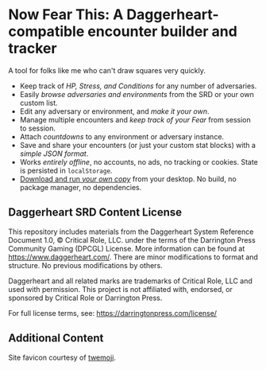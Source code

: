 # Now Fear This: A Daggerheart-compatible encounter builder and tracker

A tool for folks like me who can't draw squares very quickly.

* Keep track of _HP, Stress, and Conditions_ for any number of adversaries.
* Easily _browse adversaries and environments_ from the SRD or your own custom list.
* Edit any adversary or environment, and _make it your own_.
* Manage multiple encounters and _keep track of your Fear_ from session to session.
* Attach _countdowns_ to any environment or adversary instance.
* Save and share your encounters (or just your custom stat blocks) with a _simple JSON format_.
* Works _entirely offline_, no accounts, no ads, no tracking or cookies. State is persisted in `localStorage`.
* [Download and run _your own copy_](https://codeberg.org/sandyarmstrong/nowfearthis/archive/main.zip) from your desktop. No build, no package manager, no dependencies.

## Daggerheart SRD Content License

This repository includes materials from the Daggerheart System Reference Document 1.0, © Critical Role, LLC. under the terms of the Darrington Press Community Gaming (DPCGL) License. More information can be found at https://www.daggerheart.com/. There are minor modifications to format and structure. No previous modifications by others.

Daggerheart and all related marks are trademarks of Critical Role, LLC and used with permission. This project is not affiliated with, endorsed, or sponsored by Critical Role or Darrington Press.

For full license terms, see: https://darringtonpress.com/license/

## Additional Content

Site favicon courtesy of [twemoji](https://github.com/twitter/twemoji/blob/master/LICENSE-GRAPHICS).